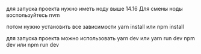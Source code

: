 для запуска проекта нужно иметь ноду выше 14.16
Для смены ноды воспользуйтесь nvm

потом нужно установить все зависимости 
yarn install или npm install

для запуска проекта можно использовать 
yarn dev или yarn run dev
npm dev или npm run dev

